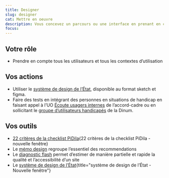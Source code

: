 ```yaml
---
title: Designer
slug: designer
cat: Mettre en oeuvre
description: Vous concevez un parcours ou une interface en prenant en compte tous les usagers
focus:
---
```



## Votre rôle

* Prendre en compte tous les utilisateurs et tous les contextes d’utilisation


## Vos actions

* Utiliser le [système de design de l’État](https://gouvfr.atlassian.net/wiki/spaces/DB/pages/222331452/Designers), disponible au format sketch et figma.
* Faire des tests en intégrant des personnes en situations de handicap en faisant appel à l’UO [Écoute usagers internes](/accessibilite-numerique/accord-cadre-dae#lot-1) de l’accord-cadre ou en sollicitant le [groupe d’utilisateurs handicapés](/outils/#tests) de la Dinum.

## Vos outils

* [22 critères de la checklist PiDila](https://pidila.gitlab.io/checklist-pidila/?Profil=Conception&Profil=Graphisme&R%C3%A9f%C3%A9rentiel=RGAA){22 critères de la checklist PiDila - nouvelle fenêtre}
* Le [mémo design](/outils/memo-design) regroupe l’essentiel des recommendations
* Le [diagnostic flash](/outils/diagnostic-flash) permet d’estimer de manière partielle et rapide la qualité et l’accessibilité d’un site
* Le [système de design de l’État](https://www.systeme-de-design.gouv.fr/){title="système de design de l’État - Nouvelle fenêtre"}